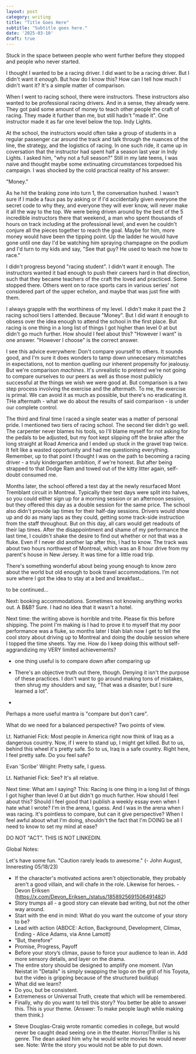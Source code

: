 ```yaml
---
layout: post
category: writing
title: "Title Goes Here"
subtitle: "Subtitle goes here."
date: '2025-03-10'
draft: true
---
```


Stuck in the space between people who went further before they stopped and people who never started.

I thought I wanted to be a racing driver. I did want to be a racing driver. But I didn't want it _enough_. But how do I know this? How can I tell how much I didn't want it? It's a simple matter of comparison.

When I went to racing school, there were instructors. These instructors also wanted to be professional racing drivers. And in a sense, they already were. They got paid some amount of money to teach other people the craft of racing. They made it further than me, but still hadn't "made it". One instructor made it as far one level below the top. Indy Lights.

At the school, the instructors would often take a group of students in a regular passenger car around the track and talk through the nuances of the line, the strategy, and the logistics of racing. In one such ride, it came up in coversation that the instructor had spent half a season last year in Indy Lights. I asked him, "why not a full season?" Still in my late teens, I was naive and thought maybe some extinuating circumstances torpedoed his campaign. I was shocked by the cold practical reality of his answer:

"Money."

As he hit the braking zone into turn 1, the conversation hushed. I wasn't sure if I made a faux pas by asking or if I'd accidentally given everyone the secret code to why they, and everyone they will ever know, will never make it all the way to the top. We were being driven around by the best of the 5 incredible instructors there that weekend, a man who spent thousands of hours on track including at the professional level, and even he couldn't conjure all the pieces together to reach the goal. Maybe for him, more money would have been the tipping point. Up the ladder he would have gone until one day I'd be watching him spraying champagne on the podium and I'd turn to my kids and say, "See that guy? He used to teach me how to race."

I didn't progress beyond "racing student". I didn't want it enough. The instructors wanted it bad enough to push their careers hard in that direction, such that they became teachers of the craft the loved and practiced. Some stopped there. Others went on to race sports cars in various series' not considered part of the upper echelon, and maybe that was just fine with them. 

I always grapple with the worthiness of my level. I didn't make it past the 2 racing school tiers I attended. Because "Money". But I did want it enough to obsess over the idea enough to attend the school in the first place. But racing is one thing in a long list of things I got higher than level 0 at but didn't go much further. How should I feel about this? "However I want" is one answer. "However I choose" is the correct answer. 

I see this advice everywhere: Don't compare yourself to others. It sounds good, and I'm sure it does wonders to tamp down unnecesary mismatches in expectations, not to mention quelling our inherent propensity for jealousy. But we're comparison _machines_. It's unrealistic to pretend we're not going to compare ourselves to our peers as well as those most publicly successful at the things we wish we were good at. But comparison is a two step process involving the exercise and the aftermath. To me, the exercise is primal. We can avoid it as much as possible, but there's no eradicating it. THe aftermath - what we do about the results of said comparison - is under our complete control.

The third and final time I raced a single seater was a matter of personal pride. I mentioned two tiers of racing school. The second tier didn't go well. The carpenter never blames his tools, so I'll blame myself for not asking for the pedals to be adjusted, but my foot kept slipping off the brake after the long straight at Road America and I ended up stuck in the gravel trap twice. It felt like a wasted opportunity and had me questioning everything. Remember, up to that point I thought I was on the path to becoming a racing driver - a truly kindergarten ambition, if we're honest. But after being strapped to that Dodge Ram and towed out of the kitty litter again, self-doubt consumed me.

Months later, the school offered a test day at the newly resurfaced Mont Tremblant circuit in Montreal. Typically their test days were split into halves, so you could either sign up for a morning session or an afternoon session, but they offered this day as a double session for the same price. The school also didn't provide lap times for their half-day sessions. Drivers would show up and do as many laps as they could, getting some track-side instruction from the staff throughout. But on this day, all cars would get readouts of their lap times. After the disappointment and shame of my performance the last time, I couldn't shake the desire to find out whether or not that was a fluke. Even if I never did another lap after this, I had to know. The track was about two hours northwest of Montreal, which was an 8 hour drive from my parent's house in New Jersey. It was time for a little road trip.

There's something wonderful about being young enough to know zero about the world but old enough to book travel accommodations. I’m not sure where I got the idea to stay at a bed and breakfast... 

to be continued...

<!-- Here is the version from substack's editor: -->

<!-- I thought I wanted to be a racing driver. I did want to be a racing driver. But I didn't want it enough. How do I know this? How can I tell how much I didn't want it? It's a simple matter of comparison.

When I went to racing school, there were instructors. These instructors also wanted to be professional racing drivers. And in a sense, they already were. They got paid some amount of money to teach other people the craft of racing. They made it further than me, but still hadn't "made it". One instructor made it as far as Indy Lights, which at the time was one step below the top level in America.

At the school, the instructors would often take a group of students in a regular passenger car around the track and talk through the nuances of the line, the strategy, and the logistics of racing. In one such ride, it came up in conversation that he spent half a season last year in Indy Lights. I asked him, "why not a full season?" Still in my late teens, I was naive and thought maybe some extenuating circumstances torpedoed his campaign. I was shocked by the stone cold reality of his answer:

"Money."

As he hit the braking zone into turn 1, the conversation hushed. I wasn't sure if I made a faux pas by asking or if I'd accidentally given everyone the secret code to why they, and everyone they will ever know, will never make it all the way to the top. We were being driven around by the best of the 5 incredible instructors there that weekend, a man who spent hundreds of hours on track including at the professional level, and even he couldn't conjure all the ingredients together to reach the goal. Maybe for him, more money would have been the tipping point. Up the ladder he would have gone until one day I'd be watching him spraying champagne on the podium and I'd turn to my kids and say, "See that guy? He used to teach me how to race."

I didn't progress beyond "racing student". I didn't want it enough. The instructors wanted it bad enough to push their careers harder in that direction, such that they became teachers of the craft they loved and practiced. Some stopped there. Others went on to race sports cars in various series' not considered part of the upper echelon, and maybe that was just fine with them.

I always grapple with the worthiness of my level. I didn't make it past the 2 racing school tiers I attended. Because "money", sure, but even with unlimited resources, my commitment wasn’t so absolute as to sacrifice everything else in my life. I wanted other things, too. I wanted to skip the gym. I wanted to eat cookies. I wanted the freedom to sleep in. I wanted a girlfriend, a wife, a family. I was too young to understand how refusing to sacrifice certain things instantly disqualified me from the pool of people who reach the top. Maybe if I understood, I wouldn’t have tried. But I did. I obsessed over the idea enough to attend racing school in the first place. But racing is one thing in a long list of things I got higher than level 0 at but didn't go much further. How should I feel about this? "However I want" is one answer. "However I choose" is more accurate.

I see this advice everywhere: Don't compare yourself to others. It sounds good, and I'm sure it does wonders to tamp down unnecessary mismatches in expectations, not to mention quelling our inherent propensity for jealousy. But we're comparison machines. It's unrealistic to pretend we're not going to compare ourselves to our peers as well as those most publicly successful at the things at which we wish we were experts. But comparison is a two step process involving the exercise and the aftermath. To me, the exercise is primal. We can avoid it as much as possible, but there's no eradicating it. The aftermath, however - what we do about the results of said comparison - falls under the realm our control. More on that later. ~~ you are here and now you have to write something more about controlling your reaction to the results of personal comparisons ~~

The third and final time I climbed into a single seater was a matter of personal pride. I mentioned two tiers of racing school. The second tier didn't go well. The carpenter never blames his tools, so I'll blame myself for not asking for the pedals to be adjusted, but my foot kept slipping off the brake after the long straight at Road America and I ended up stuck in the gravel trap twice. It felt like a wasted opportunity and had me questioning everything. Remember, up to that point I thought I was on the path to becoming a racing driver - a truly kindergarten ambition, if I’m honest. But after being strapped to that Dodge Ram and towed out of the kitty litter again, self-doubt consumed me. Later that year, when the school offered a test day at the newly resurfaced Mont Tremblant circuit in Montreal, an opportunity to negate that experience arose.

Typically their test days were split into halves, so you could either sign up for a morning session or an afternoon session, but they offered this day as a double session for the same price. The school also didn't provide lap times for their half-day sessions. Drivers would show up and do as many laps as they could, getting some track-side instruction from the staff throughout. But on this day, all cars would get readouts of their lap times. After the disappointment and shame of my previous performance, I couldn't shake the desire to find out whether or not that was a fluke. Even if I never did another lap after this, I had to know. The track was about two hours northwest of Montreal, which was an 8 hour drive from my parent's house in New Jersey. 

It was time for a little road trip.

To be continued… -->


Next: booking accommodations. Sometimes not knowing anything works out. A B&B? Sure. I had no idea that it wasn't a hotel. 



Next time: the writing above is horrible and trite. Please fix this before shipping. The point I'm making is I had to prove it to myself that my poor performance was a fluke, so months later I blah blah now I get to tell the cool story about driving up to Montreal and doing the double session where I topped the time sheets. Yay me. How do I keep doing this without self-aggrandizing my VERY limited achievements?



- one thing useful is to compare down after comparing up

- There's an objective truth out there, though. Denying it isn't the purpose of these practices. I don't want to go around making tons of mistakes, then shrug my shoulders and say, "That was a disaster, but I sure learned a lot". 

- 



Perhaps a more useful mantra is "compare but don't care". 

What do we need for a balanced perspective? Two points of view. 



Lt. Nathaniel Fick:
Most people in America right now think of Iraq as a dangerous country. Now, if I were to stand up, I might get killed. But to us, behind this wheel it's pretty safe. So to us, Iraq is a safe country. Right here, I feel pretty safe. Do you feel safe?

Evan 'Scribe' Wright:
Pretty safe, I guess.

Lt. Nathaniel Fick:
See? It's all relative.



Next time: What am I saying? This: Racing is one thing in a long list of things I got higher than level 0 at but didn't go much further. How should I feel about this? Should I feel good that I publish a weekly essay even when I hate what I wrote? I'm in the arena, I guess. And I was in the arena when I was racing. It's pointless to compare, but can it give perspective? When I feel awful about what I'm doing, shouldn't the fact that I'm DOING be all I need to know to set my mind at ease?


DO NOT "ACT". THIS IS NOT LINKEDIN.

Global Notes:

Let's have some fun. "Caution rarely leads to awesome." (- John August, Inneresting 05/18/23)

- If the character's motivated actions aren't objectionable, they probably aren't a good villain, and will chafe in the role. Likewise for heroes. -Devon Eriksen (https://x.com/Devon_Eriksen_/status/1858925691506491482)
- Story trumps all - a good story can elevate bad writing, but not the other way around.
- Start with the end in mind: What do you want the outcome of your story to be?
- Lead with action (ABDCE: Action, Background, Development, Climax, Ending - Alice Adams, via Anne Lamott)
- “But, therefore”
- Promise, Progress, Payoff
- Before your story’s climax, pause to force your audience to lean in. Add more sensory details, and layer on the drama.
- The entire story should be designed to amplify one moment. (Van Neistat in "Details" is simply swapping the logo on the grill of his Toyota, but the video is gripping because of the structured buildup)
- What did we learn?
- Do you, but be consistent.
- Extremeness or Universal Truth, create that which will be remembered.
- Finally, why do you want to tell this story? You better be able to answer this. This is your theme. (Answer: To make people laugh while making them think.)

<!-- Candidate note -->
- Steve Douglas-Craig wrote romantic comedies in college, but would never be caught dead seeing one in the theater. Horror/Thriller is his genre. The dean asked him why he would write movies he would never see. Note: Write the story you would not be able to put down.